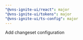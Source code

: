 ```yaml
---
"@vns-ignite-ui/react": major
"@vns-ignite-ui/tokens": major
"@vns-ignite-ui/ts-config": major
---
```


Add changeset configuration
